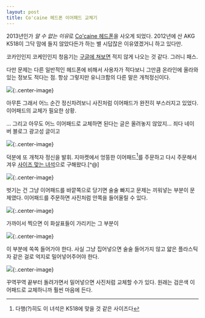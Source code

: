 ```yaml
---
layout: post
title: Co'caine 헤드폰 이어패드 교체기
---
```


2013년인가 *알 수 없는 이유*로 [Co'caine 헤드폰](http://www.co-caine.eu/en/home.html)을 사오게 되었다. 2012년에 산 AKG K518이 그닥 맘에 들지 않았다든가 하는 별 시답잖은 이유였겠거니 하고 있다만.

코카인인지 코케인인지 청음기는 [구글에 쳐보면](https://lmgtfy.com/?q=코케인%20헤드폰) 적지 않게 나오는 것 같다. 그러니 패스.

다만 문제는 다른 일반적인 헤드폰에 비해서 사용자가 적다보니 그만큼 온라인에 올라와 있는 정보도 적다는 점. 항상 그렇지만 유니크함의 다른 말은 개척정신이다.

![](http://d.pr/i/01l1a+){:.center-image}

아무튼 그래서 어느 순간 정신차려보니 사진처럼 이어패드가 완전히 부스러지고 있었다. 이어패드의 교체가 필요한 상황.

… 그리고 아무도 어느 이어패드로 교체하면 된다는 글은 올려놓지 않았지... 죄다 네이버 블로그 광고성 글이고

![](https://d.pr/i/aqosy+){:.center-image}

덕분에 또 개척자 정신을 발휘. 지마켓에서 엉뚱한 이어패드[^1]를 주문하고 다시 주문해서 겨우 [사이즈 맞는 녀석](http://item.gmarket.co.kr/detailview/item.asp?goodscode=214956034)으로 구해왔다.[^@]

[^1]: 다행(?)히도 이 녀석은 K518에 맞을 것 같은 사이즈다

[^2]: ![](http://d.pr/i/LjAGhz+)

![](http://d.pr/i/Tl5arm+){:.center-image}

벗기는 건 그냥 이어패드를 바깥쪽으로 당기면 술술 빠지고 문제는 끼워넣는 부분이 문제였다. 이어패드를 주문하면 사진처럼 안쪽을 들어올릴 수 있다.

![](http://d.pr/i/WLxdYO+){:.center-image}

가까이서 찍으면 이 화살표들이 가리키는 그 부분이

![](http://d.pr/i/lXZPlZ+){:.center-image}

이 부분에 쏙쏙 들어가야 한다. 사실 그냥 집어넣으면 술술 들어가지 않고 얇은 플라스틱 자 같은 걸로 억지로 밀어넣어주어야 한다.

![](http://d.pr/i/YHOvyj+){:.center-image}

꾸역꾸역 끝부터 돌려가면서 밀어넣으면 사진처럼 교체할 수가 있다. 원래는 검은색 이어패드로 교체하니까 훨씬 마음에 든다.